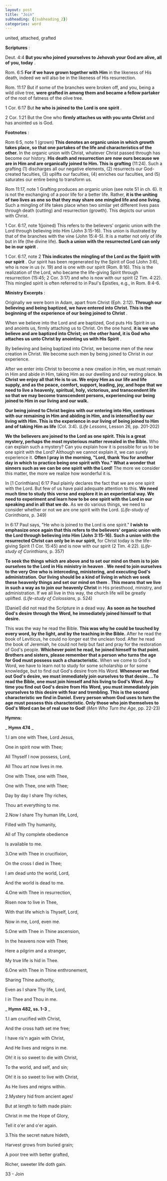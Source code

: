 ```yaml
---
layout: post
title: "Join"
subheading: {{subheading_2}}
categories: word
---
```


united, attached, grafted

**Scriptures** :

Deut. 4:4 **But you who joined yourselves to Jehovah your God are alive, all of you, today** .

Rom. 6:5 **For if we have grown together with Him** in the likeness of His death, indeed we will also be in the likeness of His resurrection.

Rom. 11:17 But if some of the branches were broken off, and you, being a wild olive tree, **were grafted in among them and became a fellow partaker** of the root of fatness of the olive tree.

1 Cor. 6:17 But **he who is joined to the Lord is one spirit** .

2 Cor. 1:21 But the One who **firmly attaches us with you unto Christ** and has anointed us is God.

**Footnotes** :

Rom 6:5, note 1 (grown) **This denotes an organic union in which growth takes place, so that one partakes of the life and characteristics of the other.** In the organic union with Christ, whatever Christ passed through has become our history. **His death and resurrection are now ours because we are in Him and are organically joined to Him. This is grafting** (11:24). Such a grafting (1) discharges all our negative elements, (2) resurrects our God-created faculties, (3) uplifts our faculties, (4) enriches our faculties, and (5) saturates our entire being to transform us.

Rom 11:17, note 1 Grafting produces an organic union (see note 51 in ch. 6). It is not the exchanging of a poor life for a better life. Rather, **it is the uniting of two lives as one so that they may share one mingled life and one living.** Such a mingling of life takes place when two similar yet different lives pass through death (cutting) and resurrection (growth). This depicts our union with Christ.

1 Cor. 6:17, note 1(joined) This refers to the believers' organic union with the Lord through believing into Him (John 3:15-16). This union is illustrated by that of the branches with the vine (John 15:4-5). It is a matter not only of life but in life (the divine life). **Such a union with the resurrected Lord can only be in our spirit** .

1 Cor. 6:17, note 2 **This indicates the mingling of the Lord as the Spirit with our spirit** . Our spirit has been regenerated by the Spirit of God (John 3:6), who is now in us (v. 19) and is one with our spirit (Rom. 8:16). This is the realization of the Lord, who became the life-giving Spirit through resurrection (15:45; 2 Cor. 3:17) and who is now with our spirit (2 Tim. 4:22). This mingled spirit is often referred to in Paul's Epistles, e.g., in Rom. 8:4-6.

**Ministry Excerpts** :

Originally we were born in Adam, apart from Christ (Eph. 2:12). **Through our believing and being baptized, we have entered into Christ. This is the beginning of the experience of our being joined to Christ** .

When we believe into the Lord and are baptized, God puts His Spirit in us and anoints us, firmly attaching us to Christ. On the one hand, **it is we who believe and are baptized into Christ; on the other hand, it is God who attaches us unto Christ by anointing us with His Spirit** .

By believing and being baptized into Christ, we become men of the new creation in Christ. We become such men by being joined to Christ in our experience.

After we enter into Christ to become a new creation in Him, we must remain in Him and abide in Him, taking Him as our dwelling and our resting place. **In Christ we enjoy all that He is to us. We enjoy Him as our life and life supply, and as the peace, comfort, support, leading, joy, and hope that we need to live a heavenly, spiritual, holy, victorious, and transcendent life so that we may become transcendent persons, experiencing our being joined to Him in our living and our walk.**

**Our being joined to Christ begins with our entering into Him, continues with our remaining in Him and abiding in Him, and is intensified by our living with Him. This is the experience in our living of being joined to Him and of taking Him as life** (Col. 3:4). (_Life Lessons_, Lesson 26, pp. 201-202)

**We the believers are joined to the Lord as one spirit. This is a great mystery, perhaps the most mysterious matter revealed in the Bible.** Who can explain such a mystery? Can you explain how it is possible for us to be one spirit with the Lord? Although we cannot explain it, we can surely experience it. **Often I pray in the morning, "Lord, thank You for another day in which to practice being one spirit with You." What a wonder that sinners such as we can be one spirit with the Lord!** The more we consider this matter, the more we realize how wonderful it is.

In [1 Corinthians] 6:17 Paul plainly declares the fact that we are one spirit with the Lord. But few of us have paid adequate attention to this. **We need much time to study this verse and explore it in an experiential way. We need to experiment and learn how to be one spirit with the Lord in our speaking and in all that we do.** As we do various things, we need to consider whether or not we are one spirit with the Lord. (_Life-study of Corinthians_, p. 349)

In 6:17 Paul says, "He who is joined to the Lord is one spirit." **I wish to emphasize once again that this refers to the believers' organic union with the Lord through believing into Him (John 3:15-16). Such a union with the resurrected Christ can only be in our spirit,** for Christ today is the life-giving Spirit (1 Cor. 15:45) and is now with our spirit (2 Tim. 4:22). (_Life-study of Corinthians_, p. 357)

**To seek the things which are above and to set our mind on them is to join ourselves to the Lord in His ministry in heaven** . **We need to join ourselves to the very One who is interceding, ministering, and executing God's administration. Our living should be a kind of living in which we seek these heavenly things and set our mind on them** . **This means that we live in such a way as to join our heavenly Christ** in His priesthood, ministry, and administration. If we all live in this way, the church life will be greatly uplifted. (_Life-study of Colossians_, p. 524)

[Daniel] did not read the Scripture in a dead way. **As soon as he touched God's desire through the Word, he immediately joined himself to that desire.**

This was the way he read the Bible. **This was why he could be touched by every word, by the light, and by the teaching in the Bible.** After he read the book of Leviticus, he could no longer eat the unclean food. After he read the book of Jeremiah, he could not help but fast and pray for the restoration of God's people. **Whichever point he read, he joined himself to that point. Brothers and sisters, please remember that a person who turns the age for God must possess such a characteristic.** When we come to God's Word, we have to learn not to study for some scholarship or for some knowledge, but to find out God's desire from His Word. **Whenever we find out God's desire, we must immediately join ourselves to that desire….To read the Bible, one must join himself and his living to God's Word. Any time you find out God's desire from His Word, you must immediately join yourselves to this desire with fear and trembling. This is the second characteristic we find in Daniel. Every person whom God uses to turn the age must possess this characteristic. Only those who join themselves to God's Word can be of real use to God!** (_Men Who Turn the Age_, pp. 22-23)

**Hymns:**

_ **Hymn 474** _

1.I am one with Thee, Lord Jesus,

One in spirit now with Thee;

All Thyself I now possess, Lord,

All Thou art now lives in me.

One with Thee, one with Thee,

One with Thee, one with Thee;

Day by day I share Thy riches,

Thou art everything to me.

2.Now I share Thy human life, Lord,

Filled with Thy humanity,

All of Thy complete obedience

Is available to me.

3.One with Thee in crucifixion,

On the cross I died in Thee;

I am dead unto the world, Lord,

And the world is dead to me.

4.One with Thee in resurrection,

Risen now to live in Thee,

With that life which is Thyself, Lord,

Now in me, Lord, even me.

5.One with Thee in Thine ascension,

In the heavens now with Thee;

Here a pilgrim and a stranger,

My true life is hid in Thee.

6.One with Thee in Thine enthronement,

Sharing Thine authority,

Even as I share Thy life, Lord,

I in Thee and Thou in me.

_ **Hymn 482, ss. 1-3** _

1.I am crucified with Christ,

And the cross hath set me free;

I have ris'n again with Christ,

And He lives and reigns in me.

Oh! it is so sweet to die with Christ,

To the world, and self, and sin;

Oh! it is so sweet to live with Christ,

As He lives and reigns within.

2.Mystery hid from ancient ages!

But at length to faith made plain:

Christ in me the Hope of Glory,

Tell it o'er and o'er again.

3.This the secret nature hideth,

Harvest grows from buried grain;

A poor tree with better grafted,

Richer, sweeter life doth gain.

33 - Join
